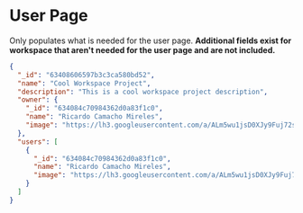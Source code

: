 # User Page

Only populates what is needed for the user page. **Additional fields exist for workspace that aren't needed for the user page and are not included.**

```json
{
  "_id": "63408606597b3c3ca580bd52",
  "name": "Cool Workspace Project",
  "description": "This is a cool workspace project description",
  "owner": {
    "_id": "634084c70984362d0a83f1c0",
    "name": "Ricardo Camacho Mireles",
    "image": "https://lh3.googleusercontent.com/a/ALm5wu1jsD0XJy9Fuj72soNltZGBmuh0knEKq9rAaLPLnw=s96-c"
  },
  "users": [
    {
      "_id": "634084c70984362d0a83f1c0",
      "name": "Ricardo Camacho Mireles",
      "image": "https://lh3.googleusercontent.com/a/ALm5wu1jsD0XJy9Fuj72soNltZGBmuh0knEKq9rAaLPLnw=s96-c"
    }
  ]
}
```
